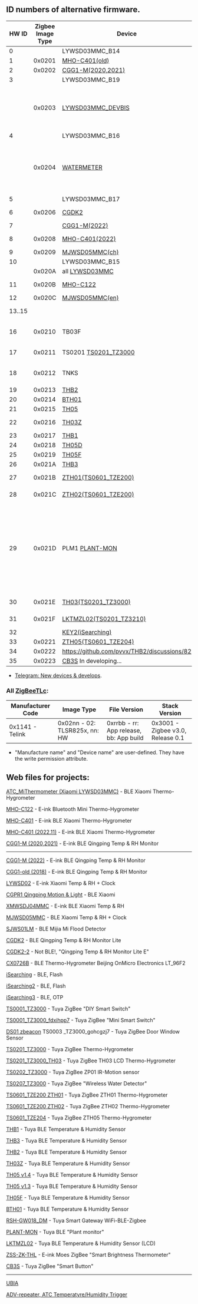 
## ID numbers of alternative firmware.

| HW ID | Zigbee Image Type | Device | Note
|--|--|--|--|
|  0 |        | LYWSD03MMC_B14    | [BLE](https://github.com/pvvx/ATC_MiThermometer) |
|  1 | 0x0201 | [MHO-C401(old)](https://pvvx.github.io/MHO_C401) | [BLE](https://github.com/pvvx/ATC_MiThermometer) |
|  2 | 0x0202 | [CGG1-M(2020,2021)](https://pvvx.github.io/CGG1) | [BLE](https://github.com/pvvx/ATC_MiThermometer) |
|  3 |        | LYWSD03MMC_B19	  | [BLE](https://github.com/pvvx/ATC_MiThermometer) |
|    | 0x0203 | [LYWSD03MMC_DEVBIS](https://github.com/devbis/z03mmc) | Default Telink Zigbee SDK and [old version from devbis](https://github.com/devbis/z03mmc) |
|  4 |        | LYWSD03MMC_B16    | [BLE](https://github.com/pvvx/ATC_MiThermometer) | 
|    | 0x0204 | [WATERMETER](https://github.com/slacky1965/watermeter_zed) | Default Telink Zigbee SDK and [old version from slacky1965](https://github.com/slacky1965/watermeter_zed) |
|  5 |        | LYWSD03MMC_B17    | [BLE](https://github.com/pvvx/ATC_MiThermometer) |
|  6 | 0x0206 | [CGDK2](https://pvvx.github.io/CGDK2) | [BLE](https://github.com/pvvx/ATC_MiThermometer) & [ZigBeeTLc](https://github.com/pvvx/ZigbeeTLc) |
|  7 |        | [CGG1-M(2022)](https://pvvx.github.io/CGG1_2022) | [BLE](https://github.com/pvvx/ATC_MiThermometer) |
|  8 | 0x0208 | [MHO-C401(2022)](https://pvvx.github.io/MHO_C401N) | [BLE](https://github.com/pvvx/ATC_MiThermometer) & [ZigBeeTLc](https://github.com/pvvx/ZigbeeTLc) |
|  9 | 0x0209 | [MJWSD05MMC(ch)](https://pvvx.github.io/MJWSD05MMC) | [BLE](https://github.com/pvvx/ATC_MiThermometer) |
| 10 |        | LYWSD03MMC_B15    | [BLE](https://github.com/pvvx/ATC_MiThermometer) |
|    | 0x020A | all [LYWSD03MMC](https://pvvx.github.io/ATC_MiThermometer) | [ZigBeeTLc](https://github.com/pvvx/ZigbeeTLc) |
| 11 | 0x020B | [MHO-C122](https://pvvx.github.io/MHO_C122) | [BLE](https://github.com/pvvx/ATC_MiThermometer) & [ZigBeeTLc](https://github.com/pvvx/ZigbeeTLc) |
| 12 | 0x020C | [MJWSD05MMC(en)](https://pvvx.github.io/MJWSD05MMC) | [BLE](https://github.com/pvvx/ATC_MiThermometer) |
| 13..15 |  |  | reserved for [BLE](https://github.com/pvvx/ATC_MiThermometer) |
| 16 | 0x0210 | TB03F             | [BLE](https://github.com/pvvx/ATC_MiThermometer) (DIY TB-03F-Kit) |
| 17 | 0x0211 | TS0201 [TS0201_TZ3000](https://pvvx.github.io/TS0201_TZ3000)  | [BLE](https://github.com/pvvx/ATC_MiThermometer) & [ZigBeeTLc](https://github.com/pvvx/ZigbeeTLc) |
| 18 | 0x0212 | TNKS              | [BLE](https://github.com/pvvx/ATC_MiThermometer) Water tank controller |
| 19 | 0x0213 | [THB2](https://pvvx.github.io/THB2) | [BLE](https://github.com/pvvx/THB2) |
| 20 | 0x0214 | [BTH01](https://pvvx.github.io/BTH01) | [BLE](https://github.com/pvvx/THB2) |
| 21 | 0x0215 | [TH05](https://pvvx.github.io/TH-05) | [BLE](https://github.com/pvvx/THB2) |
| 22 | 0x0216 | [TH03Z](https://pvvx.github.io/TH03Z) | [BLE](https://github.com/pvvx/ATC_MiThermometer) & [ZigBeeTLc](https://github.com/pvvx/ZigbeeTLc) |
| 23 | 0x0217 | [THB1](https://pvvx.github.io/THB1) | [BLE](https://github.com/pvvx/THB2) |
| 24 | 0x0218 | [TH05D](https://pvvx.github.io/TH05-v1.3) | [BLE](https://github.com/pvvx/THB2) |
| 25 | 0x0219 | [TH05F](https://pvvx.github.io/TH05F) | [BLE](https://github.com/pvvx/THB2) |
| 26 | 0x021A | [THB3](https://pvvx.github.io/THB3) | [BLE](https://github.com/pvvx/THB2) |
| 27 | 0x021B | [ZTH01(TS0601_TZE200)](https://pvvx.github.io/TS0601_TZE200_zth01) | [BLE](https://github.com/pvvx/ATC_MiThermometer) & [ZigBeeTLc](https://github.com/pvvx/ZigbeeTLc) |
| 28 | 0x021C | [ZTH02(TS0601_TZE200)](https://pvvx.github.io/TS0601_TZE200_zth02) | [BLE](https://github.com/pvvx/ATC_MiThermometer) & [ZigBeeTLc](https://github.com/pvvx/ZigbeeTLc) |
| 29 | 0x021D | PLM1 [PLANT-MON](https://pvvx.github.io/PLANT-MON) | (not yet published at the moment) Tuya BLE Plant monitor ECF-SGS01-A rev1.3 (BT3L Tuya module) | 
| 30 | 0x021E | [TH03(TS0201_TZ3000)](https://pvvx.github.io/TS0201_TZ3000_TH03) | [BLE](https://github.com/pvvx/ATC_MiThermometer) & [ZigBeeTLc](https://github.com/pvvx/ZigbeeTLc) |
| 31 | 0x021F | [LKTMZL02(TS0201_TZ3210)](https://pvvx.github.io/LKTMZL02) | [BLE](https://github.com/pvvx/ATC_MiThermometer) & [ZigBeeTLc](https://github.com/pvvx/ZigbeeTLc) |
| 32 |        | [KEY2(iSearching)](https://pvvx.github.io/iSearching) | [BLE](https://github.com/pvvx/THB2) |
| 33 | 0x0221 | [ZTH05(TS0601_TZE204)](https://pvvx.github.io/TS0601_TZE204) | [BLE](https://github.com/pvvx/ATC_MiThermometer) |
| 34 | 0x0222 | https://github.com/pvvx/THB2/discussions/82 |
| 35 | 0x0223 | [CB3S](https://pvvx.github.io/TS0041_TZ3000_fa9mlvja) In developing... |

* [Telegram: New devices & develops](https://t.me/pvvx_new_ble_zigbee_devices).

### All [ZigBeeTLc](https://github.com/pvvx/ZigbeeTLc):

| Manufacturer Code | Image Type | File Version | Stack Version |
| -- | -- | -- | -- |
| 0x1141 - Telink | 0x02nn - 02: TLSR825x, nn: HW | 0xrrbb - rr: App release, bb: App build | 0x3001 - Zigbee v3.0, Release 0.1 |

* "Manufacture name" and "Device name" are user-defined. They have the write permission attribute.


## Web files for projects:

[ATC_MiThermometer (Xiaomi LYWSD03MMC)](https://pvvx.github.io/ATC_MiThermometer) - BLE Xiaomi Thermo-Hygrometer

[MHO-C122](https://pvvx.github.io/MHO_C122) - E-ink Bluetooth Mini Thermo-Hygrometer

[MHO-C401](https://pvvx.github.io/MHO_C401) - E-ink BLE Xiaomi Thermo-Hygrometer

[MHO-C401 (2022.11)](https://pvvx.github.io/MHO_C401N) - E-ink BLE Xiaomi Thermo-Hygrometer

[CGG1-M (2020,2021)](https://pvvx.github.io/CGG1) - E-ink BLE Qingping Temp & RH Monitor

---

[CGG1-M (2022)](https://pvvx.github.io/CGG1_2022) - E-ink BLE Qingping Temp & RH Monitor

[CGG1-old (2018)](https://pvvx.github.io/CGG1_old) - E-ink BLE Qingping Temp & RH Monitor

[LYWSD02](https://pvvx.github.io/LYWSD02) - E-ink Xiaomi Temp & RH + Clock

[CGPR1 Qingping Motion & Light](https://pvvx.github.io/CGPR1) - BLE Xiaomi

[XMWSDJ04MMC](https://pvvx.github.io/XMWSDJ04MMC) - E-ink BLE Xiaomi Temp & RH

[MJWSD05MMC](https://pvvx.github.io/MJWSD05MMC) - BLE Xiaomi Temp & RH + Clock

[SJWS01LM](https://pvvx.github.io/SJWS01LM) - BLE Mijia Mi Flood Detector

[CGDK2](https://pvvx.github.io/CGDK2) - BLE Qingping Temp & RH Monitor Lite

[CGDK2-2](https://pvvx.github.io/CGDK2/CGDK2-2) - Not BLE!, "Qingping Temp & RH Monitor Lite E"

[CX0726B](https://pvvx.github.io/CX0726B) - BLE Thermo-Hygrometer Beijing OnMicro Electronics LT_96F2

[iSearching](https://pvvx.github.io/iSearching) - BLE, Flash

[iSearching2](https://pvvx.github.io/iSearching2) - BLE, Flash

[iSearching3](https://pvvx.github.io/iSearching3) - BLE, OTP

[TS0001_TZ3000](https://pvvx.github.io/TS0001_TZ3000) - Tuya ZigBee "DIY Smart Switch"

[TS0001_TZ3000_fdxihpp7](https://pvvx.github.io/TS0001_TZ3000_fdxihpp7) - Tuya ZigBee "Mini Smart Switch"

[DS01 zbeacon](https://pvvx.github.io/DS01_zbeacon) TS0003 _TZ3000_gohcgzj7 - Tuya ZigBee Door Window Sensor

[TS0201_TZ3000](https://pvvx.github.io/TS0201_TZ3000) - Tuya ZigBee Thermo-Hygrometer

[TS0201_TZ3000_TH03](https://pvvx.github.io/TS0201_TZ3000_TH03) - Tuya ZigBee TH03 LCD Thermo-Hygrometer

[TS0202_TZ3000](https://pvvx.github.io/TS0202_TZ3000) - Tuya ZigBee ZP01 IR-Motion sensor

[TS0207_TZ3000](https://pvvx.github.io/TS0207_TZ3000) - Tuya ZigBee "Wireless Water Detector"

[TS0601_TZE200 ZTH01](https://pvvx.github.io/TS0601_TZE200_zth01) - Tuya ZigBee ZTH01 Thermo-Hygrometer 

[TS0601_TZE200 ZTH02](https://pvvx.github.io/TS0601_TZE200_zth02) - Tuya ZigBee ZTH02 Thermo-Hygrometer 

[TS0601_TZE204](https://pvvx.github.io/TS0601_TZE204) - Tuya ZigBee ZTH05 Thermo-Hygrometer

[THB1](https://pvvx.github.io/THB1) - Tuya BLE Temperature & Humidity Sensor 

[THB3](https://pvvx.github.io/THB3) - Tuya BLE Temperature & Humidity Sensor 

[THB2](https://pvvx.github.io/THB2) - Tuya BLE Temperature & Humidity Sensor

[TH03Z](https://pvvx.github.io/TH03Z) - Tuya BLE Temperature & Humidity Sensor

[TH05 v1.4](https://pvvx.github.io/TH-05) - Tuya BLE Temperature & Humidity Sensor

[TH05 v1.3](https://pvvx.github.io/TH05-v1.3) - Tuya BLE Temperature & Humidity Sensor

[TH05F](https://pvvx.github.io/TH05F) - Tuya BLE Temperature & Humidity Sensor

[BTH01](https://pvvx.github.io/BTH01) - Tuya BLE Temperature & Humidity Sensor

[RSH-GW018_DM](https://pvvx.github.io/RSH-GW018_DM) - Tuya Smart Gateway WiFi-BLE-Zigbee

[PLANT-MON](https://pvvx.github.io/PLANT-MON) - Tuya BLE "Plant monitor"

[LKTMZL02](https://pvvx.github.io/LKTMZL02) - Tuya BLE Temperature & Humidity Sensor (LCD)

[ZSS-ZK-THL](https://pvvx.github.io/ZSS-ZK-THL) - E-ink Moes ZigBee "Smart Brightness Thermometer"

[CB3S](https://pvvx.github.io/TS0041_TZ3000_fa9mlvja) - Tuya ZigBee "Smart Button"

---

[UBIA](https://github.com/pvvx/UBIA)

[ADV-repeater, ATC Temperatyre/Humidity Trigger](https://github.com/pvvx/AdScanerTrg)

